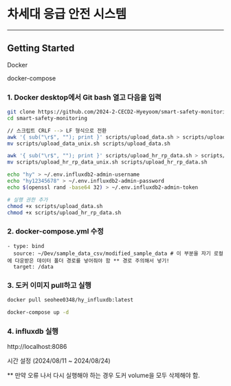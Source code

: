 # 차세대 응급 안전 시스템

---

## Getting Started

Docker

docker-compose

### 1. Docker desktop에서 Git bash 열고 다음을 입력
```bash
git clone https://github.com/2024-2-CECD2-Hyeyoom/smart-safety-monitoring.git
cd smart-safety-monitoring

// 스크립트 CRLF --> LF 형식으로 전환
awk '{ sub("\r$", ""); print }' scripts/upload_data.sh > scripts/upload_data_unix.sh
mv scripts/upload_data_unix.sh scripts/upload_data.sh

awk '{ sub("\r$", ""); print }' scripts/upload_hr_rp_data.sh > scripts/upload_hr_rp_data_unix.sh
mv scripts/upload_hr_rp_data_unix.sh scripts/upload_hr_rp_data.sh

echo "hy" > ~/.env.influxdb2-admin-username  
echo "hy12345678" > ~/.env.influxdb2-admin-password
echo $(openssl rand -base64 32) > ~/.env.influxdb2-admin-token

# 실행 권한 추가
chmod +x scripts/upload_data.sh
chmod +x scripts/upload_hr_rp_data.sh
```

### 2. docker-compose.yml 수정
```
- type: bind
  source: ~/Dev/sample_data_csv/modified_sample_data # 이 부분을 자기 로컬에 다운받은 데이터 폴더 경로를 넣어줘야 함 ** 경로 주의해서 넣기!
  target: /data  

```

### 3. 도커 이미지 pull하고 실행
```bash
docker pull seohee0348/hy_influxdb:latest

docker-compose up -d
```

### 4. influxdb 실행
http://localhost:8086

시간 설정 (2024/08/11 ~ 2024/08/24)

** 만약 오류 나서 다시 실행해야 하는 경우 도커 volume을 모두 삭제해야 함.

